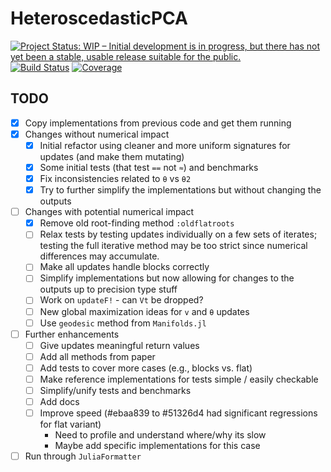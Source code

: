 # HeteroscedasticPCA

[![Project Status: WIP – Initial development is in progress, but there has not yet been a stable, usable release suitable for the public.](https://www.repostatus.org/badges/latest/wip.svg)](https://www.repostatus.org/#wip)
[![Build Status](https://github.com/dahong67/HeteroscedasticPCA.jl/workflows/CI/badge.svg)](https://github.com/dahong67/HeteroscedasticPCA.jl/actions)
[![Coverage](https://codecov.io/gh/dahong67/HeteroscedasticPCA.jl/branch/master/graph/badge.svg)](https://codecov.io/gh/dahong67/HeteroscedasticPCA.jl)

## TODO

+ [x] Copy implementations from previous code and get them running
+ [x] Changes without numerical impact
  + [x] Initial refactor using cleaner and more uniform signatures for updates (and make them mutating)
  + [x] Some initial tests (that test `==` not `≈`) and benchmarks
  + [x] Fix inconsistencies related to `θ` vs `θ2`
  + [x] Try to further simplify the implementations but without changing the outputs
+ [ ] Changes with potential numerical impact
  + [x] Remove old root-finding method `:oldflatroots`
  + [ ] Relax tests by testing updates individually on a few sets of iterates; testing the full iterative method may be too strict since numerical differences may accumulate.
  + [ ] Make all updates handle blocks correctly
  + [ ] Simplify implementations but now allowing for changes to the outputs up to precision type stuff
  + [ ] Work on `updateF!` - can `Vt` be dropped?
  + [ ] New global maximization ideas for `v` and `θ` updates
  + [ ] Use `geodesic` method from `Manifolds.jl`
+ [ ] Further enhancements
  + [ ] Give updates meaningful return values
  + [ ] Add all methods from paper
  + [ ] Add tests to cover more cases (e.g., blocks vs. flat)
  + [ ] Make reference implementations for tests simple / easily checkable
  + [ ] Simplify/unify tests and benchmarks
  + [ ] Add docs
  + [ ] Improve speed (#ebaa839 to #51326d4 had significant regressions for flat variant)
    + Need to profile and understand where/why its slow
    + Maybe add specific implementations for this case
+ [ ] Run through `JuliaFormatter`
